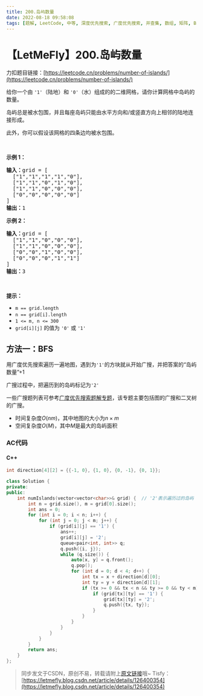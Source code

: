 ```yaml
---
title: 200.岛屿数量
date: 2022-08-18 09:58:08
tags: [题解, LeetCode, 中等, 深度优先搜索, 广度优先搜索, 并查集, 数组, 矩阵, BFS, 连通块]
---
```


# 【LetMeFly】200.岛屿数量

力扣题目链接：[https://leetcode.cn/problems/number-of-islands/](https://leetcode.cn/problems/number-of-islands/)

<p>给你一个由 <code>'1'</code>（陆地）和 <code>'0'</code>（水）组成的的二维网格，请你计算网格中岛屿的数量。</p>

<p>岛屿总是被水包围，并且每座岛屿只能由水平方向和/或竖直方向上相邻的陆地连接形成。</p>

<p>此外，你可以假设该网格的四条边均被水包围。</p>

<p> </p>

<p><strong>示例 1：</strong></p>

<pre>
<strong>输入：</strong>grid = [
  ["1","1","1","1","0"],
  ["1","1","0","1","0"],
  ["1","1","0","0","0"],
  ["0","0","0","0","0"]
]
<strong>输出：</strong>1
</pre>

<p><strong>示例 2：</strong></p>

<pre>
<strong>输入：</strong>grid = [
  ["1","1","0","0","0"],
  ["1","1","0","0","0"],
  ["0","0","1","0","0"],
  ["0","0","0","1","1"]
]
<strong>输出：</strong>3
</pre>

<p> </p>

<p><strong>提示：</strong></p>

<ul>
	<li><code>m == grid.length</code></li>
	<li><code>n == grid[i].length</code></li>
	<li><code>1 <= m, n <= 300</code></li>
	<li><code>grid[i][j]</code> 的值为 <code>'0'</code> 或 <code>'1'</code></li>
</ul>


    
## 方法一：BFS

用广度优先搜索遍历一遍地图，遇到为```'1'```的方块就从开始广搜，并把答案的“岛屿数量”+1

广搜过程中，把遍历到的岛屿标记为```'2'```

一些广搜题列表可参考[广度优先搜索题解专题](https://blog.tisfy.eu.org/tags/%E5%B9%BF%E5%BA%A6%E4%BC%98%E5%85%88%E6%90%9C%E7%B4%A2/)，该专题主要包括图的广搜和二叉树的广搜。

+ 时间复杂度$O(nm)$，其中地图的大小为$n\times m$
+ 空间复杂度$O(M)$，其中$M$是最大的岛屿面积

### AC代码

#### C++

```cpp
int direction[4][2] = {{-1, 0}, {1, 0}, {0, -1}, {0, 1}};

class Solution {
private:
public:
    int numIslands(vector<vector<char>>& grid) {  // '2'表示遍历过的岛屿
        int n = grid.size(), m = grid[0].size();
        int ans = 0;
        for (int i = 0; i < n; i++) {
            for (int j = 0; j < m; j++) {
                if (grid[i][j] == '1') {
                    ans++;
                    grid[i][j] = '2';
                    queue<pair<int, int>> q;
                    q.push({i, j});
                    while (q.size()) {
                        auto[x, y] = q.front();
                        q.pop();
                        for (int d = 0; d < 4; d++) {
                            int tx = x + direction[d][0];
                            int ty = y + direction[d][1];
                            if (tx >= 0 && tx < n && ty >= 0 && ty < m) {
                                if (grid[tx][ty] == '1') {
                                    grid[tx][ty] = '2';
                                    q.push({tx, ty});
                                }
                            }
                        }
                    }
                }
            }
        }
        return ans;
    }
};
```

> 同步发文于CSDN，原创不易，转载请附上[原文链接](https://blog.tisfy.eu.org/2022/08/18/LeetCode%200200.%E5%B2%9B%E5%B1%BF%E6%95%B0%E9%87%8F/)哦~
> Tisfy：[https://letmefly.blog.csdn.net/article/details/126400354](https://letmefly.blog.csdn.net/article/details/126400354)
